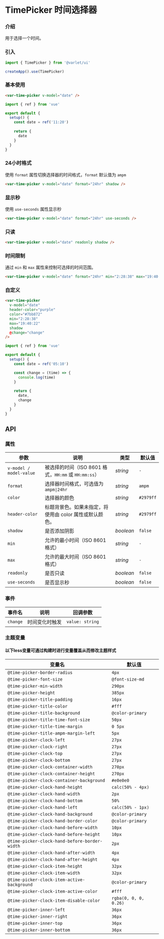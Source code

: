 # TimePicker 时间选择器

### 介绍

用于选择一个时间。

### 引入

```js
import { TimePicker } from '@varlet/ui'

createApp().use(TimePicker)
```

### 基本使用

```html
<var-time-picker v-model="date" />
```
```javascript
import { ref } from 'vue'

export default {
  setup() {
    const date = ref('11:20')
    
    return {
      date
    }
  }
}
```

### 24小时格式

使用 `format` 属性切换选择器的时间格式，`format` 默认值为 `ampm`

```html
<var-time-picker v-model="date" format="24hr" shadow />
```

### 显示秒

使用 `use-seconds` 属性显示秒

```html
<var-time-picker v-model="date" format="24hr" use-seconds />
```

### 只读

```html
<var-time-picker v-model="date" readonly shadow />
```

### 时间限制

通过 `min` 和 `max` 属性来控制可选择的时间范围。

```html
<var-time-picker v-model="date" format="24hr" min="2:28:38" max="19:40:22" />
```
### 自定义

```html
<var-time-picker
  v-model="date"
  header-color="purple"
  color="#7bb872"
  min="2:28:38"
  max="19:40:22"
  shadow
  @change="change"
/>
```
```javascript
import { ref } from 'vue'

export default {
  setup() {
    const date = ref('05:10')

    const change = (time) => {
      console.log(time)
    }
    
    return {
      date,
      change
    }
  }
}
```

## API

### 属性

| 参数 | 说明 | 类型 | 默认值 |
| ----- | -------------- | -------- | ---------- |
| `v-model / model-value` | 被选择的时间（ISO 8601 格式，`HH:mm` 或 `HH:mm:ss`）| _string_ | `-` |
| `format` | 选择器时间格式，可选值为`ampm\|24hr` | _string_ | `ampm` |
| `color` | 选择器的颜色 | _string_ | `#2979ff` |
| `header-color` | 标题背景色。如果未指定，将使用由 color 属性或默认颜色。 | _string_ | `#2979ff` |
| `shadow` | 是否添加阴影 | _boolean_ | `false` |
| `min` | 允许的最小时间（ISO 8601格式） | _string_ | `-` |
| `max` | 允许的最大时间（ISO 8601格式） | _string_ | `-` |
| `readonly` | 是否只读 | _boolean_ | `false` |
| `use-seconds` | 是否显示秒 | _boolean_ | `false` |

### 事件

| 事件名 | 说明 | 回调参数 |
| ----- | -------------- | -------- |
| `change` | 时间变化时触发 | `value: string` |


### 主题变量
#### 以下less变量可通过构建时进行变量覆盖从而修改主题样式

| 变量名 | 默认值 |
| --- | --- |
| `@time-picker-border-radius` | `4px` |
| `@time-picker-font-size` | `@font-size-md` |
| `@time-picker-min-width` | `290px` |
| `@time-picker-height` | `385px` |
| `@time-picker-title-padding` | `16px` |
| `@time-picker-title-color` | `#fff` |
| `@time-picker-title-background` | `@color-primary` |
| `@time-picker-title-time-font-size` | `50px` |
| `@time-picker-title-time-margin` | `0 5px` |
| `@time-picker-title-ampm-margin-left` | `5px` |
| `@time-picker-clock-left` | `27px` |
| `@time-picker-clock-right` | `27px` |
| `@time-picker-clock-top` | `27px` |
| `@time-picker-clock-bottom` | `27px` |
| `@time-picker-clock-container-width` | `270px` |
| `@time-picker-clock-container-height` | `270px` |
| `@time-picker-clock-container-background` | `#e0e0e0` |
| `@time-picker-clock-hand-height` | `calc(50% - 4px)` |
| `@time-picker-clock-hand-width` | `2px` |
| `@time-picker-clock-hand-bottom` | `50%` |
| `@time-picker-clock-hand-left` | `calc(50% - 1px)` |
| `@time-picker-clock-hand-background` | `@color-primary` |
| `@time-picker-clock-hand-border-color` | `@color-primary` |
| `@time-picker-clock-hand-before-width` | `10px` |
| `@time-picker-clock-hand-before-height` | `10px` |
| `@time-picker-clock-hand-before-border-width` | `2px` |
| `@time-picker-clock-hand-after-width` | `4px` |
| `@time-picker-clock-hand-after-height` | `4px` |
| `@time-picker-clock-item-height` | `32px` |
| `@time-picker-clock-item-width` | `32px` |
| `@time-picker-clock-item-active-background` | `@color-primary` |
| `@time-picker-clock-item-active-color` | `#fff` |
| `@time-picker-clock-item-disable-color` | `rgba(0, 0, 0, 0.26)` |
| `@time-picker-inner-left` | `36px` |
| `@time-picker-inner-right` | `36px` |
| `@time-picker-inner-top` | `36px` |
| `@time-picker-inner-bottom` | `36px` |